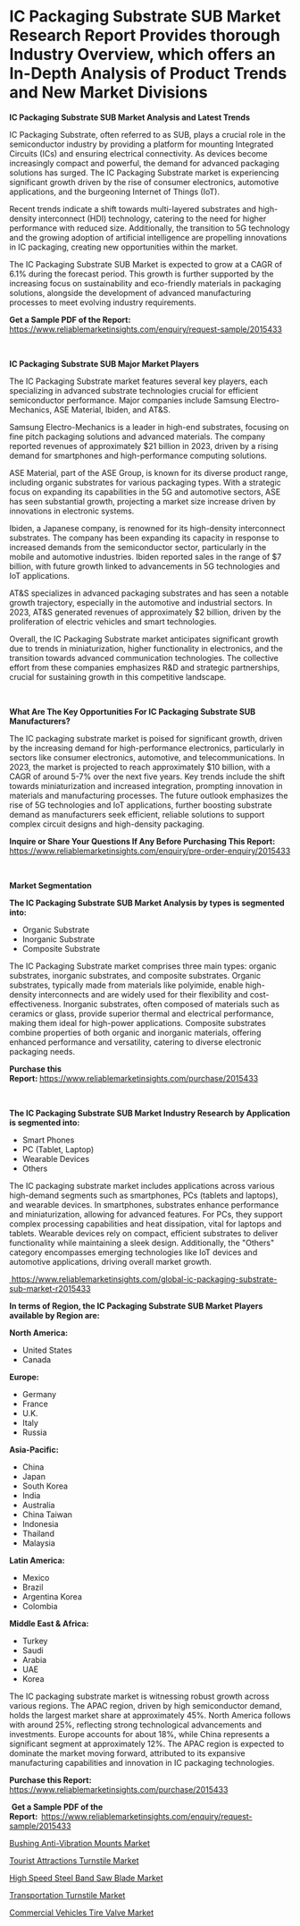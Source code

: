 <p><h1>IC Packaging Substrate SUB Market Research Report Provides thorough Industry Overview, which offers an In-Depth Analysis of Product Trends and New Market Divisions</h1></p><p><strong>IC Packaging Substrate SUB Market Analysis and Latest Trends</strong></p>
<p><p>IC Packaging Substrate, often referred to as SUB, plays a crucial role in the semiconductor industry by providing a platform for mounting Integrated Circuits (ICs) and ensuring electrical connectivity. As devices become increasingly compact and powerful, the demand for advanced packaging solutions has surged. The IC Packaging Substrate market is experiencing significant growth driven by the rise of consumer electronics, automotive applications, and the burgeoning Internet of Things (IoT).</p><p>Recent trends indicate a shift towards multi-layered substrates and high-density interconnect (HDI) technology, catering to the need for higher performance with reduced size. Additionally, the transition to 5G technology and the growing adoption of artificial intelligence are propelling innovations in IC packaging, creating new opportunities within the market.</p><p>The IC Packaging Substrate SUB Market is expected to grow at a CAGR of 6.1% during the forecast period. This growth is further supported by the increasing focus on sustainability and eco-friendly materials in packaging solutions, alongside the development of advanced manufacturing processes to meet evolving industry requirements.</p></p>
<p><strong>Get a Sample PDF of the Report:&nbsp;</strong> <a href="https://www.reliablemarketinsights.com/enquiry/request-sample/2015433?utm_campaign=3369&utm_medium=2&utm_source=Github&utm_content=ia&utm_term=29032025&utm_id=ic-packaging-substrate-sub">https://www.reliablemarketinsights.com/enquiry/request-sample/2015433</a></p>
<p>&nbsp;</p>
<p><strong>IC Packaging Substrate SUB Major Market Players</strong></p>
<p><p>The IC Packaging Substrate market features several key players, each specializing in advanced substrate technologies crucial for efficient semiconductor performance. Major companies include Samsung Electro-Mechanics, ASE Material, Ibiden, and AT&S.</p><p>Samsung Electro-Mechanics is a leader in high-end substrates, focusing on fine pitch packaging solutions and advanced materials. The company reported revenues of approximately $21 billion in 2023, driven by a rising demand for smartphones and high-performance computing solutions.</p><p>ASE Material, part of the ASE Group, is known for its diverse product range, including organic substrates for various packaging types. With a strategic focus on expanding its capabilities in the 5G and automotive sectors, ASE has seen substantial growth, projecting a market size increase driven by innovations in electronic systems.</p><p>Ibiden, a Japanese company, is renowned for its high-density interconnect substrates. The company has been expanding its capacity in response to increased demands from the semiconductor sector, particularly in the mobile and automotive industries. Ibiden reported sales in the range of $7 billion, with future growth linked to advancements in 5G technologies and IoT applications.</p><p>AT&S specializes in advanced packaging substrates and has seen a notable growth trajectory, especially in the automotive and industrial sectors. In 2023, AT&S generated revenues of approximately $2 billion, driven by the proliferation of electric vehicles and smart technologies.</p><p>Overall, the IC Packaging Substrate market anticipates significant growth due to trends in miniaturization, higher functionality in electronics, and the transition towards advanced communication technologies. The collective effort from these companies emphasizes R&D and strategic partnerships, crucial for sustaining growth in this competitive landscape.</p></p>
<p>&nbsp;</p>
<p><strong>What Are The Key Opportunities For IC Packaging Substrate SUB Manufacturers?</strong></p>
<p><p>The IC packaging substrate market is poised for significant growth, driven by the increasing demand for high-performance electronics, particularly in sectors like consumer electronics, automotive, and telecommunications. In 2023, the market is projected to reach approximately $10 billion, with a CAGR of around 5-7% over the next five years. Key trends include the shift towards miniaturization and increased integration, prompting innovation in materials and manufacturing processes. The future outlook emphasizes the rise of 5G technologies and IoT applications, further boosting substrate demand as manufacturers seek efficient, reliable solutions to support complex circuit designs and high-density packaging.</p></p>
<p><strong>Inquire or Share Your Questions If Any Before Purchasing This Report:</strong> <a href="https://www.reliablemarketinsights.com/enquiry/pre-order-enquiry/2015433?utm_campaign=3369&utm_medium=2&utm_source=Github&utm_content=ia&utm_term=29032025&utm_id=ic-packaging-substrate-sub">https://www.reliablemarketinsights.com/enquiry/pre-order-enquiry/2015433</a></p>
<p>&nbsp;</p>
<p><strong>Market Segmentation</strong></p>
<p><strong>The IC Packaging Substrate SUB Market Analysis by types is segmented into:</strong></p>
<p><ul><li>Organic Substrate</li><li>Inorganic Substrate</li><li>Composite Substrate</li></ul></p>
<p><p>The IC Packaging Substrate market comprises three main types: organic substrates, inorganic substrates, and composite substrates. Organic substrates, typically made from materials like polyimide, enable high-density interconnects and are widely used for their flexibility and cost-effectiveness. Inorganic substrates, often composed of materials such as ceramics or glass, provide superior thermal and electrical performance, making them ideal for high-power applications. Composite substrates combine properties of both organic and inorganic materials, offering enhanced performance and versatility, catering to diverse electronic packaging needs.</p></p>
<p><strong>Purchase this Report:&nbsp;</strong><a href="https://www.reliablemarketinsights.com/purchase/2015433?utm_campaign=3369&utm_medium=2&utm_source=Github&utm_content=ia&utm_term=29032025&utm_id=ic-packaging-substrate-sub">https://www.reliablemarketinsights.com/purchase/2015433</a></p>
<p>&nbsp;</p>
<p><strong>The IC Packaging Substrate SUB Market Industry Research by Application is segmented into:</strong></p>
<p><ul><li>Smart Phones</li><li>PC (Tablet, Laptop)</li><li>Wearable Devices</li><li>Others</li></ul></p>
<p><p>The IC packaging substrate market includes applications across various high-demand segments such as smartphones, PCs (tablets and laptops), and wearable devices. In smartphones, substrates enhance performance and miniaturization, allowing for advanced features. For PCs, they support complex processing capabilities and heat dissipation, vital for laptops and tablets. Wearable devices rely on compact, efficient substrates to deliver functionality while maintaining a sleek design. Additionally, the "Others" category encompasses emerging technologies like IoT devices and automotive applications, driving overall market growth.</p></p>
<p><a href="https://www.reliablemarketinsights.com/global-ic-packaging-substrate-sub-market-r2015433?utm_campaign=3369&utm_medium=2&utm_source=Github&utm_content=ia&utm_term=29032025&utm_id=ic-packaging-substrate-sub">&nbsp;https://www.reliablemarketinsights.com/global-ic-packaging-substrate-sub-market-r2015433</a></p>
<p><strong>In terms of Region, the IC Packaging Substrate SUB Market Players available by Region are:</strong></p>
<p>
    <p> <strong> North America: </strong>
        <ul>
            <li>United States</li>
            <li>Canada</li>
        </ul>
        </p> 
    <p> <strong> Europe: </strong>
        <ul>
            <li>Germany</li>
            <li>France</li>
            <li>U.K.</li>
            <li>Italy</li>
            <li>Russia</li>
        </ul>
        </p> 
    <p> <strong> Asia-Pacific: </strong>
        <ul>
            <li>China</li>
            <li>Japan</li>
            <li>South Korea</li>
            <li>India</li>
            <li>Australia</li>
            <li>China Taiwan</li>
            <li>Indonesia</li>
            <li>Thailand</li>
            <li>Malaysia</li>
        </ul>
        </p> 
    <p> <strong> Latin America: </strong>
        <ul>
            <li>Mexico</li>
            <li>Brazil</li>
            <li>Argentina Korea</li>
            <li>Colombia</li>
        </ul>
        </p> 
    <p> <strong> Middle East & Africa: </strong>
        <ul>
            <li>Turkey</li>
            <li>Saudi</li>
            <li>Arabia</li>
            <li>UAE</li>
            <li>Korea</li>
        </ul>
    </p>
    </p>
<p><p>The IC packaging substrate market is witnessing robust growth across various regions. The APAC region, driven by high semiconductor demand, holds the largest market share at approximately 45%. North America follows with around 25%, reflecting strong technological advancements and investments. Europe accounts for about 18%, while China represents a significant segment at approximately 12%. The APAC region is expected to dominate the market moving forward, attributed to its expansive manufacturing capabilities and innovation in IC packaging technologies.</p></p>
<p><strong>Purchase this Report: </strong><a href="https://www.reliablemarketinsights.com/purchase/2015433?utm_campaign=3369&utm_medium=2&utm_source=Github&utm_content=ia&utm_term=29032025&utm_id=ic-packaging-substrate-sub">https://www.reliablemarketinsights.com/purchase/2015433</a></p>
<p>&nbsp;<strong>Get a Sample PDF of the Report:&nbsp;&nbsp;</strong><a href="https://www.reliablemarketinsights.com/enquiry/request-sample/2015433?utm_campaign=3369&utm_medium=2&utm_source=Github&utm_content=ia&utm_term=29032025&utm_id=ic-packaging-substrate-sub">https://www.reliablemarketinsights.com/enquiry/request-sample/2015433</a></p>
<p><strong></strong></p>
<p><p><a href="https://www.linkedin.com/pulse/regional-global-bushing-anti-vibration-mounts-market-analysis-qspuf?utm_campaign=3369&utm_medium=2&utm_source=Github&utm_content=ia&utm_term=29032025&utm_id=ic-packaging-substrate-sub">Bushing Anti-Vibration Mounts Market</a></p><p><a href="https://www.linkedin.com/pulse/driving-forces-behind-tourist-attractions-turnstile-market-2tewf?utm_campaign=3369&utm_medium=2&utm_source=Github&utm_content=ia&utm_term=29032025&utm_id=ic-packaging-substrate-sub">Tourist Attractions Turnstile Market</a></p><p><a href="https://www.linkedin.com/pulse/estimating-size-growth-potential-high-speed-steel-band-saw-blade-au6nc?utm_campaign=3369&utm_medium=2&utm_source=Github&utm_content=ia&utm_term=29032025&utm_id=ic-packaging-substrate-sub">High Speed Steel Band Saw Blade Market</a></p><p><a href="https://www.linkedin.com/pulse/examining-market-drivers-transportation-turnstile-expected-gedxf?utm_campaign=3369&utm_medium=2&utm_source=Github&utm_content=ia&utm_term=29032025&utm_id=ic-packaging-substrate-sub">Transportation Turnstile Market</a></p><p><a href="https://www.linkedin.com/pulse/commercial-vehicles-tire-valve-market-research-2025-2032-growth-0x0vf?utm_campaign=3369&utm_medium=2&utm_source=Github&utm_content=ia&utm_term=29032025&utm_id=ic-packaging-substrate-sub">Commercial Vehicles Tire Valve Market</a></p></p>